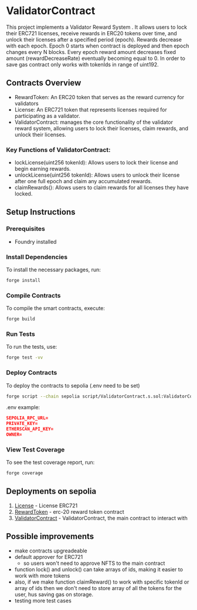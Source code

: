 # ValidatorContract
This project implements a Validator Reward System . It allows users to lock their ERC721 licenses, receive rewards in ERC20 tokens over time, and unlock their licenses after a specified period (epoch). Rewards decrease with each epoch. Epoch 0 starts when contract is deployed and then epoch changes every N blocks. Every epoch reward amount decreases fixed amount (rewardDecreaseRate) eventually becoming equal to 0. In order to save gas contract only works with tokenIds in range of uint192.


## Contracts Overview
- RewardToken: An ERC20 token that serves as the reward currency for validators
- License: An ERC721 token that represents licenses required for participating as a validator.
- ValidatorContract: manages the core functionality of the validator reward system, allowing users to lock their licenses, claim rewards, and unlock their licenses.

### Key Functions of ValidatorContract:
- lockLicense(uint256 tokenId): Allows users to lock their license and begin earning rewards.
- unlockLicense(uint256 tokenId): Allows users to unlock their license after one full epoch and claim any accumulated rewards.
- claimRewards(): Allows users to claim rewards for all licenses they have locked.


## Setup Instructions

### Prerequisites
- Foundry installed
### Install Dependencies
To install the necessary packages, run:

```bash
forge install
```
### Compile Contracts
To compile the smart contracts, execute:
```bash
forge build
```

### Run Tests
To run the tests, use:
```bash
forge test -vv
```

### Deploy Contracts
To deploy the contracts to sepolia (.env need to be set)
```bash
forge script --chain sepolia script/ValidatorContract.s.sol:ValidatorContractScript --rpc-url $SEPOLIA_RPC_URL --broadcast --verify -vvvv
```
.env example:
```json
SEPOLIA_RPC_URL=
PRIVATE_KEY=
ETHERSCAN_API_KEY=
OWNER=
```
### View Test Coverage
To see the test coverage report, run:
```bash
forge coverage
```

## Deployments on sepolia
1. [License](https://sepolia.etherscan.io/address/0xac85efeec9fef1c8cb79f08e63d1d80d1307eb8f) - License ERC721 
2. [RewardToken](https://sepolia.etherscan.io/address/0x623fc8c6d1f68659e3ec16beac42c7f75a88c1e7) - erc-20 reward token contract
3. [ValidatorContract](https://sepolia.etherscan.io/address/0x5c9fb48b674da5eef2dccdc2f17299ff9b2c7184) - ValidatorContract, the main contract to interact with

## Possible improvements
- make contracts upgreadeable 
- default approver for ERC721
  - so users won't need to approve NFTS to the main contract
- function lock() and unlock() can take arrays of ids, making it easier to work with more tokens
- also, if we make function claimReward() to work with specific tokenId or array of ids then we don't need to store array of all the tokens for the user, hus saving gas on storage.
- testing more test cases
